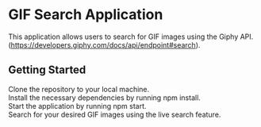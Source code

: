 # GIF Search Application  <br>
This application allows users to search for GIF images using the Giphy API. <br>
(https://developers.giphy.com/docs/api/endpoint#search).
<br>

## Getting Started
Clone the repository to your local machine. <br>
Install the necessary dependencies by running npm install. <br>
Start the application by running npm start. <br>
Search for your desired GIF images using the live search feature. <br>



